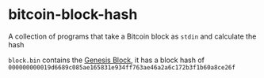 # bitcoin-block-hash

A collection of programs that take a Bitcoin block as `stdin` and calculate the hash

`block.bin` contains the [Genesis Block][], it has a block hash of `000000000019d6689c085ae165831e934ff763ae46a2a6c172b3f1b60a8ce26f`

[Genesis Block]: https://en.bitcoin.it/wiki/Genesis_block
